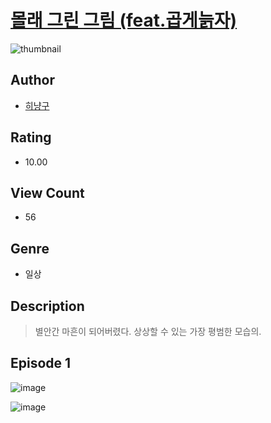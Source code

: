# [몰래 그린 그림 (feat.곱게늙자)](https://comic.naver.com/challenge/list?titleId=810295)
![thumbnail](https://image-comic.pstatic.net/user_contents_data/challenge_comic/2023/05/23/355602/upload_3558513550403331640_480x623.jpeg)

## Author
- [히냥구](https://comic.naver.com/artistTitle?id=355602)

## Rating
- 10.00

## View Count
- 56

## Genre
- 일상

## Description
> 별안간 마흔이 되어버렸다. 상상할 수 있는 가장 평범한 모습의.


## Episode 1
![image](https://image-comic.pstatic.net/user_contents_data/challenge_comic/2023/05/23/355602/upload_4123384539600336697.jpeg)

![image](https://image-comic.pstatic.net/user_contents_data/challenge_comic/2023/05/23/355602/upload_3847590541868414257.jpeg)
